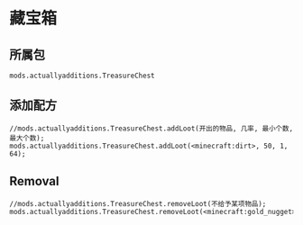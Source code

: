 # 藏宝箱

## 所属包
`mods.actuallyadditions.TreasureChest`

## 添加配方

```zenscript
//mods.actuallyadditions.TreasureChest.addLoot(开出的物品, 几率, 最小个数, 最大个数);
mods.actuallyadditions.TreasureChest.addLoot(<minecraft:dirt>, 50, 1, 64);
```

## Removal

```zenscript
//mods.actuallyadditions.TreasureChest.removeLoot(不给予某项物品);
mods.actuallyadditions.TreasureChest.removeLoot(<minecraft:gold_nugget>);
```